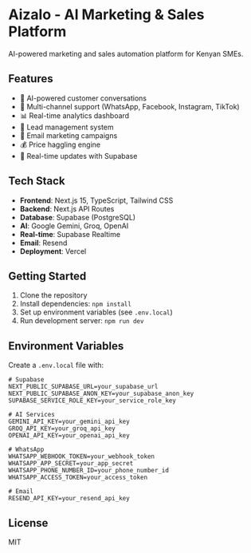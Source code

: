 # Aizalo - AI Marketing & Sales Platform

AI-powered marketing and sales automation platform for Kenyan SMEs.

## Features

- 🤖 AI-powered customer conversations
- 💬 Multi-channel support (WhatsApp, Facebook, Instagram, TikTok)
- 📊 Real-time analytics dashboard
- 🎯 Lead management system
- 📧 Email marketing campaigns
- 💰 Price haggling engine
- 🔄 Real-time updates with Supabase

## Tech Stack

- **Frontend**: Next.js 15, TypeScript, Tailwind CSS
- **Backend**: Next.js API Routes
- **Database**: Supabase (PostgreSQL)
- **AI**: Google Gemini, Groq, OpenAI
- **Real-time**: Supabase Realtime
- **Email**: Resend
- **Deployment**: Vercel

## Getting Started

1. Clone the repository
2. Install dependencies: `npm install`
3. Set up environment variables (see `.env.local`)
4. Run development server: `npm run dev`

## Environment Variables

Create a `.env.local` file with:

```env
# Supabase
NEXT_PUBLIC_SUPABASE_URL=your_supabase_url
NEXT_PUBLIC_SUPABASE_ANON_KEY=your_supabase_anon_key
SUPABASE_SERVICE_ROLE_KEY=your_service_role_key

# AI Services
GEMINI_API_KEY=your_gemini_api_key
GROQ_API_KEY=your_groq_api_key
OPENAI_API_KEY=your_openai_api_key

# WhatsApp
WHATSAPP_WEBHOOK_TOKEN=your_webhook_token
WHATSAPP_APP_SECRET=your_app_secret
WHATSAPP_PHONE_NUMBER_ID=your_phone_number_id
WHATSAPP_ACCESS_TOKEN=your_access_token

# Email
RESEND_API_KEY=your_resend_api_key
```

## License

MIT